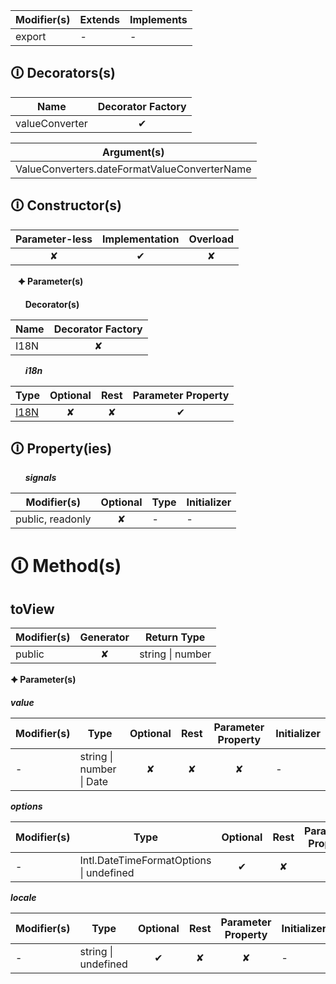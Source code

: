 | Modifier(s)                            | Extends                      | Implements                                    |
|----------------------------------------|------------------------------|-----------------------------------------------|
| export | - | - |

## &#128712; Decorators(s)

| Name       | Decorator Factory                        |
|------------|:----------------------------------------:|
| valueConverter | ✔  |

| Argument(s)                                           |
|-------------------------------------------------------|
| ValueConverters.dateFormatValueConverterName  |

## &#128712; Constructor(s)

| Parameter-less                         | Implementation                          | Overload                          |
|:--------------------------------------:|:---------------------------------------:|:---------------------------------:|
| ✘ | ✔ | ✘ |

&nbsp;&nbsp; **&#128966; Parameter(s)**

&nbsp;&nbsp;&nbsp;&nbsp;&nbsp; **Decorator(s)**

| Name       | Decorator Factory                        |
|------------|:----------------------------------------:|
| I18N | ✘  |

&nbsp;&nbsp;&nbsp;&nbsp;&nbsp; _**i18n**_

| Type                        | Optional                           | Rest                          | Parameter Property                          |
|-----------------------------|:----------------------------------:|:-----------------------------:|:-------------------------------------------:|
| [I18N](https://hamedfathi.gitbook.io/aurelia-2-doc-api/i18n/interface/i18n/i18n) | ✘  | ✘ | ✔ |

## &#128712; Property(ies)

&nbsp;&nbsp;&nbsp;&nbsp;&nbsp; _**signals**_

| Modifier(s)                               | Optional                           | Type                        | Initializer                       |
|-------------------------------------------|:----------------------------------:|-----------------------------|-----------------------------------|
| public, readonly | ✘ | - | - |

# &#128712; Method(s)

## toView

| Modifier(s)                              | Generator                          | Return Type                       |
|------------------------------------------|:----------------------------------:|-----------------------------------|
| public | ✘ | string &#124; number |

**&#128966; Parameter(s)**

_**value**_

| Modifier(s)                              | Type                        | Optional                           | Rest                          | Parameter Property                          | Initializer                       |
|------------------------------------------|-----------------------------|:----------------------------------:|:-----------------------------:|:-------------------------------------------:|-----------------------------------|
| - | string &#124; number &#124; Date | ✘  | ✘ | ✘ | - |

_**options**_

| Modifier(s)                              | Type                        | Optional                           | Rest                          | Parameter Property                          | Initializer                       |
|------------------------------------------|-----------------------------|:----------------------------------:|:-----------------------------:|:-------------------------------------------:|-----------------------------------|
| - | Intl.DateTimeFormatOptions &#124; undefined | ✔  | ✘ | ✘ | - |

_**locale**_

| Modifier(s)                              | Type                        | Optional                           | Rest                          | Parameter Property                          | Initializer                       |
|------------------------------------------|-----------------------------|:----------------------------------:|:-----------------------------:|:-------------------------------------------:|-----------------------------------|
| - | string &#124; undefined | ✔  | ✘ | ✘ | - |